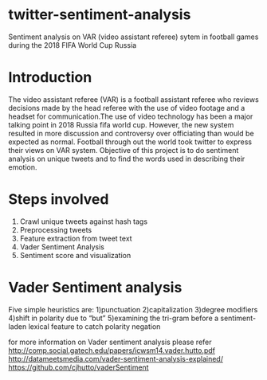 # twitter-sentiment-analysis
Sentiment analysis on VAR (video assistant referee) sytem in football games during the 2018 FIFA World Cup Russia
# Introduction
The video assistant referee (VAR) is a football assistant referee who reviews decisions made by the head referee with the use of video footage and a headset for communication.The use of video technology has been a major talking point in 2018 Russia fifa world cup. However, the new system resulted in more discussion and controversy over officiating than would be expected as normal. Football through out the world took twitter to express their views on VAR system. Objective of this project is to do sentiment analysis on unique tweets and to find the words used in describing their emotion.

# Steps involved
1) Crawl unique tweets against hash tags
2) Preprocessing tweets
3) Feature extraction from tweet text
4) Vader Sentiment Analysis
5) Sentiment score and visualization

# Vader Sentiment analysis
 Five simple heuristics are:
  1)punctuation
  2)capitalization
  3)degree modifiers
  4)shift in polarity due to “but”
  5)examining the tri-gram before a sentiment-laden lexical feature to catch polarity negation
  
 for more information on Vader sentiment analysis please refer 
 http://comp.social.gatech.edu/papers/icwsm14.vader.hutto.pdf
 http://datameetsmedia.com/vader-sentiment-analysis-explained/
 https://github.com/cjhutto/vaderSentiment
